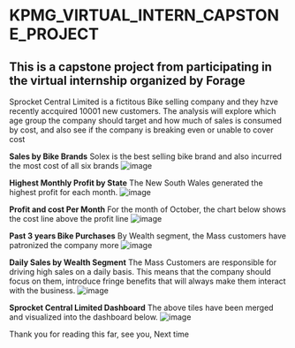 # KPMG_VIRTUAL_INTERN_CAPSTONE_PROJECT
## This is a capstone project from participating in the virtual internship organized by Forage
Sprocket Central Limited is a fictitous Bike selling company and they hzve recently accquired 10001 new customers. The analysis will explore which age group the company should target and how much of sales is consumed by cost, and also see if the company is breaking even or unable to cover cost 

**Sales by Bike Brands**
 Solex is the best selling bike brand and also incurred the most cost of all six brands
![image](https://user-images.githubusercontent.com/105249585/222097974-be7af252-b3a8-4638-ad3a-9e38a231704c.png)



**Highest Monthly Profit by State**
The New South Wales generated the highest profit for each month. 
![image](https://user-images.githubusercontent.com/105249585/222109845-fec67d3e-d5c3-44d6-8cd4-50579fb4ae4f.png)



**Profit and cost Per Month**
For the month of October, the chart below shows the cost line above the profit line
![image](https://user-images.githubusercontent.com/105249585/222109649-14e820bf-7382-4ace-af8a-6b2a48990198.png)


**Past 3 years Bike Purchases**
By Wealth segment, the Mass customers have patronized the company more
![image](https://user-images.githubusercontent.com/105249585/222106828-1536f27e-3701-40f2-ac0c-06fef12b30b2.png)

**Daily Sales by Wealth Segment**
The Mass Customers are responsible for driving high sales on a daily basis. This means that the company should focus on them, introduce fringe benefits that will always make them interact with the business.
![image](https://user-images.githubusercontent.com/105249585/222110524-fc1b8af2-b5be-456a-b62f-08fb7e006e5c.png)


**Sprocket Central Limited Dashboard**
The above tiles have been merged and  visualized into the dashboard below.
![image](https://user-images.githubusercontent.com/105249585/222111508-84477ee4-2d43-47d1-8560-d09f050d2b90.png)


Thank you for reading this far, see you, Next time
